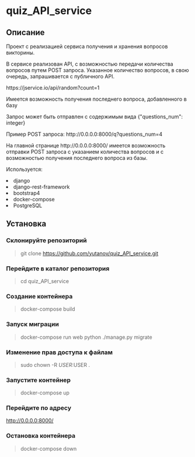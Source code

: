 # quiz_API_service

<h2>Описание</h2>

<p>Проект с реализацией сервиса получения и хранения вопросов викторины.</p>
<p>В сервисе реализован API, с возможностью передачи количества вопросов путем POST запроса.
Указанное количество вопросов, в свою очередь, запрашивается с публичного API.</p>
<p> https://jservice.io/api/random?count=1</p>
<p>Имеется возможность получения последнего вопроса, добавленного в базу</p>
<p>Запрос может быть отправлен с содержимым вида {"questions_num": integer}</p>
<p>Пример POST запроса: http://0.0.0.0:8000/q?questions_num=4 </p>
<p>На главной странице http://0.0.0.0:8000/ имеется возможность отправки POST запроса с указанием количества вопросов 
  и с возможностью получения последнего вопроса из базы.</p>

<p>Используется:</p>
<li>django</li>
<li>django-rest-framework</li>
<li>bootstrap4</li>
<li>docker-compose</li>
<li>PostgreSQL</li>

<h2>Установка</h2>

<h3>Склонируйте репозиторий</h3>

> git clone https://github.com/yutanov/quiz_API_service.git

<h3>Перейдите в каталог репозитория</h3>

> cd quiz_API_service

<h3>Создание контейнера</h3>

> docker-compose build

<h3>Запуск миграции</h3>

> docker-compose run web python ./manage.py migrate

<h3>Изменение прав доступа к файлам</h3>

> sudo chown -R $USER:$USER .


<h3>Запустите контейнер</h3>

> docker-compose up

<h3>Перейдите по адресу</h3>

http://0.0.0.0:8000/

<h3>Остановка контейнера</h3>

> docker-compose down
